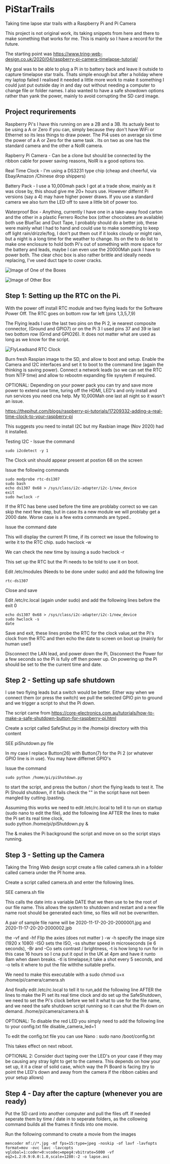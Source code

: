 # PiStarTrails

Taking time lapse star trails with a Raspberry Pi and Pi Camera

This project is not original work, its taking snippets from here and there to make something that works for me.  This is mainly so I have a record for the future.

The starting point was https://www.tring-web-design.co.uk/2020/04/raspberry-pi-camera-timelapse-tutorial/


My goal was to be able to plug a Pi in to battery back and leave it outside to capture timelapse star trails. Thats simple enough but after a holiday where my laptop failed I realised it needed a little more work to make it something I could just put outside day in and day out without needing a computer to change file or folder names.  I also wanted to have a safe showdown options rather than yank the power, mainly to avoid corrupting the SD card image.

## Project requrirements

Raspberry Pi's I have this running on are a 2B and a 3B.  Its actualy best to be using a A or Zero if you can, simply because they don't have WiFi or Ethernet so its less things to draw power.  The Pi4 uses on average six time the power of a A or Zero for the same task .  Its on two as one has the standard camera and the other a NoIR camera.

Rapberry Pi Camera  - Can be a clone but should be connected by the ribbon cable for power saving reasons, NoIR is a good options too.

Real Time Clock - I'm using a DS3231 type chip (cheap and cheerful, via Ebay/Amazon /Chinese drop shippers)

Battery Pack - I use a 10,000mah pack I got at a trade show, mainly as it was close by, this shoud give me 20+ hours use.   However differnt Pi versions (say a 4) may have higher power draws.  If you use a standard camera we also turn the LED off to save a little bit of power too.

Waterproof Box - Anything, currently I have one in a take-away food carton and the other in a plastic Ferrero Roche box (other chocolates are available) both use BlueTac and Duct Tape,  I probably should do a better job, these were mainly what I had to hand and could use to make something to keep off light rain/drizzle/fog,  I don't put them out if it looks cloudy or might rain, but a night is a long time for the weather to change.  Its on the to do list to make one enclosure to hold both Pi's out of something with more space for the battery and leads, maybe I can even use the 20000Mah pack I have to power both. The clear choc box is also rather brittle and ideally needs replacing, I've used duct tape to cover cracks.

![Image of One of the Boxes](https://github.com/gjchester/PiStarTrails/blob/main/449082E6-6475-4E5F-A2FB-40CE26B0C6D1.jpeg)

![Image of Other Box](https://github.com/gjchester/PiStarTrails/blob/main/3F0D1C6C-D086-4C86-AFC1-F0C03C01DAA9.jpeg)




## Step 1:  Setting up the RTC on the Pi.

With the power off install RTC module and two flying leads for the Software Power Off. The RTC goes on bottom row far left (pins 1,3,5,7,9)

The Flying leads I use the last two pins on the Pi 2, ie nearest composite connector, (Ground and GPIO7) or on the Pi 3 I used pins 37 and 39 ie last two bottom row (Grnd and GPIO26). It does not matter what are used as long as we know for the script.

![FlyLeadsand RTC Clock](https://github.com/gjchester/PiStarTrails/blob/main/E2B2E0BB-CF9C-4C51-BF71-99B5CE7607E1.jpeg)


Burn fresh Raspian image to the SD, and allow to boot and setup.  Enable the Camera and I2C interfaces and set it to boot to the command line (again the thinking is saving power).  Connect a network leads (so we can set the RTC from NTP time) and allow to rebootm  expanding file sysytem if required.

OPTIONAL: Depending on your power pack you can try and save more power to extend use time, turing off the HDMI, LED's and only install and run services you need cna help.  My 10,000Mah one last all night so it wasn't an issue. 

https://thepihut.com/blogs/raspberry-pi-tutorials/17209332-adding-a-real-time-clock-to-your-raspberry-pi

This suggests you need to install I2C but my Rasbian image (Nov 2020) had it installed.

Testing I2C - Issue the command

    sudo i2cdetect -y 1

The Clock unit should appear present at postion 68 on the screen


Issue the following commands

    sudo modprobe rtc-ds1307
    sudo bash
    echo ds1307 0x68 > /sys/class/i2c-adapter/i2c-1/new_device
    exit
    sudo hwclock -r

If the RTC has bene used before the time are problaby correct so we can skip the next few step, but in case its a new module we will problaby get a 2000 date. Worse case is a few extra commands are typed..

Issue the command
    date

This will display the current Pi time, if its correct we issue the following to write it to the RTC chip.
    sudo hwclock -w 

We can check the new time by issuing a 
    sudo hwclock -r

This set up the RTC but the Pi needs to be told to use it on boot.

Edit /etc/modules (Needs to be done under sudo) and add the following line

    rtc-ds1307

Close and save

Edit /etc/rc.local (again under sudo) and add the following lines before the exit 0

    echo ds1307 0x68 > /sys/class/i2c-adapter/i2c-1/new_device
    sudo hwclock -s
    date

Save and exit, these lines probe the RTC for the clock value,set the Pi's clock from the RTC and then echo the date to screen on boot up (mainly for human use!)

Disconnect the LAN lead, and power down the Pi, Disconnect the Power for a few seconds so the Pi is fully off then power up.  On powering up the Pi should be set to the the current time and date.


## Step 2 - Setting up safe shutdown

I use two flying leads but a switch would be better.   Either way when we connect them (or press the switch) we pull the selected GPIO pin to ground and we trigger a script to shut the Pi down.

The script came from   https://core-electronics.com.au/tutorials/how-to-make-a-safe-shutdown-button-for-raspberry-pi.html

Create a script called SafeShut.py in the /home/pi directory with this content

SEE piShutdown.py file

In my case I replace Button(26) with Button(7) for the Pi 2 (or whatever GPIO line is in use).  You may have differnet GPIO's

Issue the command 

    sudo python /home/pi/piShutdown.py
  
to start the script, and press the button / short the flying leads to test it.  The Pi Should shutdown, if it fails check the "" in the script have not been mangled by cutting /pasting.




Assumimg this works we need to edit /etc/rc.local to tell it to run on startup  (sudo nano to edit the file), add the following line AFTER the lines to make the Pi set its real time clock,  
    sudo python /home/pi/piShutdown.py &
  
The & makes the Pi background the script and move on so the script stays running.



## Step 3 - Setting up the Camera

Taking the Tring Web design scrpt create a file called camera.sh in a foilder called camera under the PI home area.


Create a script called camera.sh and enter the following lines.

SEE camera.sh file

This calls the date into a variable DATE that we then use to be the root of our file name.   This allows the system to shutdown and restart and a new file name root should be generated each time, so files will not be overwritten.

A pair of sample file name will be 2020-11-17-20-20-2000001.jpg and 2020-11-17-20-20-2000002.jpb

the -vf and -hf Flip the axies (does not matter ) -w -h specify the image size (1920 x 1080) -ISO sets the ISO, -ss shutter speed in microseconds (ie 6 seconds), -Br and -Co sets contrast / brightness, -t is how long to run for in this case 16 hours so I cna put it oput in the UK at 4pm and have it runto 8am when dawn breaks. -tl is timelapse,it take a shot every 5 seconds, and -o tells it where to put the file withthe suitable prefix.


We need to make this executable with a
    sudo chmod u+x /home/pi/camera/camera.sh

And finally edit /etc/rc.local to tell it to run,add the following line AFTER the lines to make the Pi set its real time clock and do set up the SafeShutdown, we need to  set the Pi's clock  before we tell  it what to use for the file name, and we need the safe shutdown script running so it can shut the Pi down on demand.
    /home/pi/camera/camera.sh & 


OPTIONAL: To disable the red LED you simply need to add the following line to your config.txt file 
    disable_camera_led=1
    
To edit the config.txt file you can use Nano :
    sudo nano /boot/config.txt

This takes effect on next reboot.

OPTIONAL 2:   Consider duct taping over the LED's on your case if they may be causing any stray light to get to  the camera.   This depends on how your set up, it it a clear of solid case, which way the Pi Board is facing (try to point the LED's down and away from the camera if the ribbon cables and your setup allows) 


## Step 4 - Day after the capture (whenever you are ready) 

Put the SD card into another computer and pull the files off.  If needed seperate them by time / date in to seperate folders, as the collowing command builds all the frames it finds into one movie.

Run the following command to create a movie from the images

    mencoder mf://*.jpg -mf fps=15:type=jpeg -noskip -of lavf -lavfopts format=mov -ovc lavc -lavcopts vglobal=1:coder=0:vcodec=mpeg4:vbitrate=5000 -vf eq2=1.2:0.9:0.0:1.0,scale=1280:-2 -o lapse.avi














